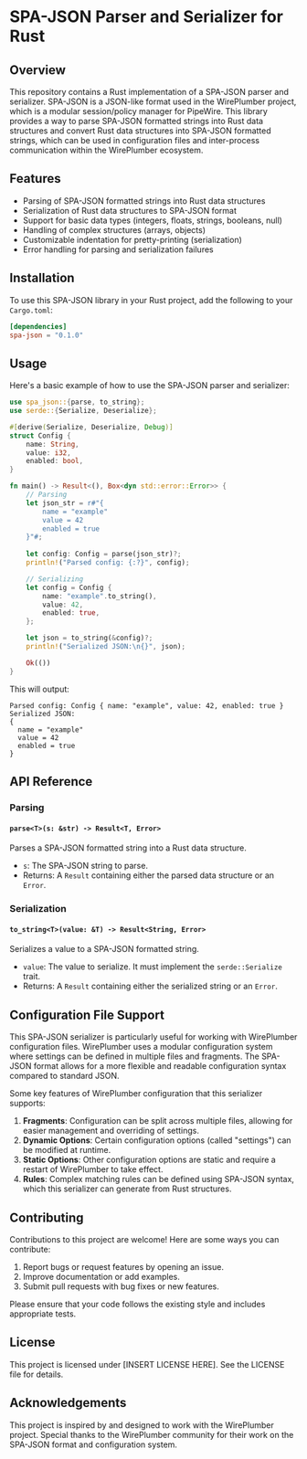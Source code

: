 # SPA-JSON Parser and Serializer for Rust

## Overview

This repository contains a Rust implementation of a SPA-JSON parser and serializer. SPA-JSON is a JSON-like format used in the WirePlumber project, which is a modular session/policy manager for PipeWire. This library provides a way to parse SPA-JSON formatted strings into Rust data structures and convert Rust data structures into SPA-JSON formatted strings, which can be used in configuration files and inter-process communication within the WirePlumber ecosystem.

## Features

- Parsing of SPA-JSON formatted strings into Rust data structures
- Serialization of Rust data structures to SPA-JSON format
- Support for basic data types (integers, floats, strings, booleans, null)
- Handling of complex structures (arrays, objects)
- Customizable indentation for pretty-printing (serialization)
- Error handling for parsing and serialization failures

## Installation

To use this SPA-JSON library in your Rust project, add the following to your `Cargo.toml`:

```toml
[dependencies]
spa-json = "0.1.0"
```


## Usage

Here's a basic example of how to use the SPA-JSON parser and serializer:

```rust
use spa_json::{parse, to_string};
use serde::{Serialize, Deserialize};

#[derive(Serialize, Deserialize, Debug)]
struct Config {
    name: String,
    value: i32,
    enabled: bool,
}

fn main() -> Result<(), Box<dyn std::error::Error>> {
    // Parsing
    let json_str = r#"{
        name = "example"
        value = 42
        enabled = true
    }"#;
    
    let config: Config = parse(json_str)?;
    println!("Parsed config: {:?}", config);

    // Serializing
    let config = Config {
        name: "example".to_string(),
        value: 42,
        enabled: true,
    };

    let json = to_string(&config)?;
    println!("Serialized JSON:\n{}", json);

    Ok(())
}
```

This will output:

```
Parsed config: Config { name: "example", value: 42, enabled: true }
Serialized JSON:
{
  name = "example"
  value = 42
  enabled = true
}
```

## API Reference

### Parsing

#### `parse<T>(s: &str) -> Result<T, Error>`

Parses a SPA-JSON formatted string into a Rust data structure.

- `s`: The SPA-JSON string to parse.
- Returns: A `Result` containing either the parsed data structure or an `Error`.

### Serialization

#### `to_string<T>(value: &T) -> Result<String, Error>`

Serializes a value to a SPA-JSON formatted string.

- `value`: The value to serialize. It must implement the `serde::Serialize` trait.
- Returns: A `Result` containing either the serialized string or an `Error`.

## Configuration File Support

This SPA-JSON serializer is particularly useful for working with WirePlumber configuration files. WirePlumber uses a modular configuration system where settings can be defined in multiple files and fragments. The SPA-JSON format allows for a more flexible and readable configuration syntax compared to standard JSON.

Some key features of WirePlumber configuration that this serializer supports:

1. **Fragments**: Configuration can be split across multiple files, allowing for easier management and overriding of settings.
2. **Dynamic Options**: Certain configuration options (called "settings") can be modified at runtime.
3. **Static Options**: Other configuration options are static and require a restart of WirePlumber to take effect.
4. **Rules**: Complex matching rules can be defined using SPA-JSON syntax, which this serializer can generate from Rust structures.

## Contributing

Contributions to this project are welcome! Here are some ways you can contribute:

1. Report bugs or request features by opening an issue.
2. Improve documentation or add examples.
3. Submit pull requests with bug fixes or new features.

Please ensure that your code follows the existing style and includes appropriate tests.

## License

This project is licensed under [INSERT LICENSE HERE]. See the LICENSE file for details.

## Acknowledgements

This project is inspired by and designed to work with the WirePlumber project. Special thanks to the WirePlumber community for their work on the SPA-JSON format and configuration system.

